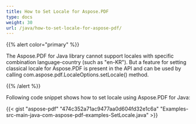 ```yaml
---
title: How to Set Locale for Aspose.PDF
type: docs
weight: 30
url: /java/how-to-set-locale-for-aspose-pdf/
---
```


{{% alert color="primary" %}} 

The Aspose.PDF for Java library cannot support locales with specific combination language-country (such as "en-KR"). But a feature for setting classical locale for Aspose.PDF is present in the API and can be used by calling com.aspose.pdf.LocaleOptions.setLocale() method.

{{% /alert %}} 

Following code snippet shows how to set locale using Aspose.PDF for Java:

{{< gist "aspose-pdf" "474c352a71ac9477aa0d604fd32e1c6a" "Examples-src-main-java-com-aspose-pdf-examples-SetLocale.java" >}}
